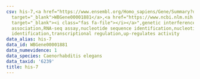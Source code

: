 ```yaml
---
csv: his-7,<a href="https://www.ensembl.org/Homo_sapiens/Gene/Summary?db=core;g=WBGene00001881"
  target="_blank">WBGene00001881</a>,<a href="https://www.ncbi.nlm.nih.gov/pubmed/27496166"
  target="_blank"><i class="fas fa-file"></i></a>",genetic interference,functional
  association,RNA-seq assay,nucleotide sequence identification,nucleotide sequence
  identification,transcriptional regulation,up-regulates activity
data_alias: his-7
data_id: WBGene00001881
data_numevidence: 1
data_species: Caenorhabditis elegans
data_taxid: '6239'
title: his-7
---
```

